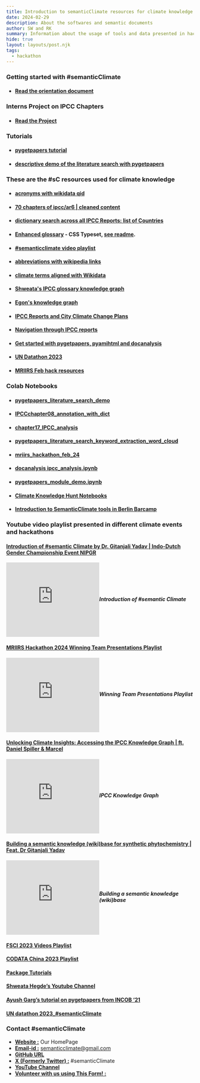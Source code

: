 ```yaml
---
title: Introduction to semanticClimate resources for climate knowledge
date: 2024-02-29
description: About the softwares and semantic documents 
author: SW and RK
summary: Information about the usage of tools and data presented in hackathon
hide: true
layout: layouts/post.njk
tags:
  - hackathon
---
```


### Getting started with #semanticClimate

- #### [Read the orientation document](../../posts/guide_internship/)

### Interns Project on IPCC Chapters

- #### [Read the Project](../../posts/Interns_project/)

### Tutorials

- #### [pygetpapers tutorial](https://drive.google.com/file/d/1RccvoeRP9wO_5zq7Iwj7htbIYGZqMD9m/view?usp=sharing)

- #### [descriptive demo of the literature search with pygetpapers](https://youtu.be/cOW_NTeqErk)

### These are the #sC resources used for climate knowledge

- #### [acronyms with wikidata qid](https://github.com/petermr/semanticClimate/blob/main/ipcc/ar6/test/total_glossary/glossaries/total/acronyms_wiki.csv)

- #### [70 chapters of ipcc/ar6 | cleaned content](https://github.com/semanticClimate/ipcc/tree/main/cleaned_content)

- #### [dictionary search across all IPCC Reports: list of Countries](https://github.com/semanticClimate/ipcc/blob/main/ar6/test/ar6/query/country.csv)

- #### [Enhanced glossary](https://vivliostyle.vercel.app/#src=https://raw.githubusercontent.com/semanticClimate/glossary-demo/main/ipccglossary.jsonld) - CSS Typeset, [see readme](https://github.com/semanticClimate/glossary-demo/blob/main/README.md).

- #### [#semanticclimate video playlist](https://www.youtube.com/@semanticclimate/videos)

- #### [abbreviations with wikipedia links](https://github.com/petermr/semanticClimate/blob/main/ipcc/ar6/test/total_glossary/glossaries/total/acronyms_wiki_pedia.csv)

- #### [climate terms aligned with Wikidata](https://github.com/petermr/semanticClimate/blob/main/ipcc/ar6/test/total_glossary/climate_terms_wiki.csv)

- #### [Shweata's IPCC glossary knowledge graph](https://semanticclimate.github.io/p/en/ipcc_glossary/)

- #### [Egon's knowledge graph](https://kg-ipclimatec-reports.wikibase.cloud/wiki/Main_Page)

- #### [IPCC Reports and City Climate Change Plans](https://mrchristian.github.io/city-climate-plans-notebook/)

- #### [Navigation through IPCC reports](https://semanticclimate.github.io/p/en/posts/ipcc_resources/)

- #### [Get started with pygetpapers, pyamihtml and docanalysis](https://semanticclimate.github.io/p/en/posts/alpha-tests-for-fsci-23/)

- #### [UN Datathon 2023](https://github.com/semanticClimate/un-datathon-2023/tree/main)

- #### [MRIIRS Feb hack resources](../../posts/for_MRIIRS_hack/)

### Colab Notebooks

- #### [pygetpapers_literature_search_demo](https://colab.research.google.com/drive/1-vM3BKV7NjvFXAdLGuqyNMh4VhPq6uMa?usp=sharing)

- #### [IPCCchapter08_annotation_with_dict](https://colab.research.google.com/drive/1_8YICGe0cTbk5P8PqZf1-X_uY1jrDHAK#scrollTo=TJTQ4c1mCq5a)

- #### [chapter17_IPCC_analysis](https://colab.research.google.com/drive/16ybfejLFp5HiZ9nxp1r7Y1tXj7Cb9ZIk#scrollTo=TJTQ4c1mCq5a)

- #### [pygetpapers_literature_search_keyword_extraction_word_cloud](https://colab.research.google.com/drive/1QhkUNom8U_BR1bRVNNn6wWsIdtRmpxQt?usp=sharing)

- #### [mriirs_hackathon_feb_24](https://colab.research.google.com/drive/1g60INRchV3QEwI1XsU6q4ipI-YfpM8PH?usp=sharing)

- #### [docanalysis ipcc_analysis.ipynb](https://colab.research.google.com/drive/1sT2Die3pV3dLcyHgwZBg3IxS2FJ_8W0-?usp=sharing)

- #### [pygetpapers_module_demo.ipynb](https://colab.research.google.com/github/petermr/pygetpapers/blob/main/pygetpapers_module_demo.ipynb)

- #### [Climate Knowledge Hunt Notebooks](https://github.com/petermr/semanticClimate/tree/main/outreach/climate_knowledge_hunt_hackathon/Hackathon_Notebook)

- #### [Introduction to SemanticClimate tools in Berlin Barcamp](https://semanticclimate.github.io/p/en/posts/barcamp_post3/)

### Youtube video playlist presented in different climate events and hackathons

#### [Introduction of #semantic Climate by Dr. Gitanjali Yadav | Indo-Dutch Gender Championship Event NIPGR](https://youtu.be/ljyyc8xzIak)

<div style="display: flex; align-items: center; gap: 20 px; margin-bottom: 20 px;">
  <iframe width="250" height="200" src="https://www.youtube.com/embed/ljyyc8xzIak" frameborder="0" allow="accelerometer; autoplay; clipboard-write; encrypted-media; gyroscope; picture-in-picture" allowfullscreen></iframe>
  <div>
    <h5 style="font-size: 1.2 rem; font-family: -apple-system,BlinkMacSystemFont,"Segoe UI",Helvetica,Arial,sans-serif,"Apple Color Emoji","Segoe UI Emoji","Segoe UI Symbol"; color: #000000;>Introduction of #semantic Climate</h5>
  </div>
</div>

#### [MRIIRS Hackathon 2024 Winning Team Presentations Playlist](https://www.youtube.com/watch?v=xuzRHDPZKjs&list=PLtKHReMoCMwk3f1RCB830TxROukOHN0ev)

<div style="display: flex; align-items: center; gap: 20 px; margin-bottom: 20 px;">
  <iframe width="250" height="200" src="https://www.youtube.com/embed/xuzRHDPZKjs" frameborder="0" allow="accelerometer; autoplay; clipboard-write; encrypted-media; gyroscope; picture-in-picture" allowfullscreen></iframe>
  <div>
    <h5 style="font-size: 1.2 rem; font-family: -apple-system,BlinkMacSystemFont,"Segoe UI",Helvetica,Arial,sans-serif,"Apple Color Emoji","Segoe UI Emoji","Segoe UI Symbol"; color: #000000;>Winning Team Presentations Playlist</h5>
  </div>
</div>


#### [Unlocking Climate Insights: Accessing the IPCC Knowledge Graph | ft. Daniel Spiller & Marcel](https://www.youtube.com/watch?v=7ok7hx40Bes)

<div style="display: flex; align-items: center; gap: 20 px; margin-bottom: 20 px;">
  <iframe width="250" height="200" src="https://www.youtube.com/embed/7ok7hx40Bes" frameborder="0" allow="accelerometer; autoplay; clipboard-write; encrypted-media; gyroscope; picture-in-picture" allowfullscreen></iframe>
  <div>
    <h5 style="font-size: 1.2 rem; font-family: -apple-system,BlinkMacSystemFont,"Segoe UI",Helvetica,Arial,sans-serif,"Apple Color Emoji","Segoe UI Emoji","Segoe UI Symbol"; color: #000000;>IPCC Knowledge Graph</h5>
  </div>
</div>

#### [Building a semantic knowledge (wiki)base for synthetic phytochemistry | Feat. Dr Gitanjali Yadav](https://www.youtube.com/embed/krbeWMTz5CY)

<div style="display: flex; align-items: center; gap: 20 px; margin-bottom: 20 px;">
  <iframe width="250" height="200" src="https://www.youtube.com/embed/krbeWMTz5CY" frameborder="0" allow="accelerometer; autoplay; clipboard-write; encrypted-media; gyroscope; picture-in-picture" allowfullscreen></iframe>
  <div>
    <h5 style="font-size: 1.2 rem; font-family: -apple-system,BlinkMacSystemFont,"Segoe UI",Helvetica,Arial,sans-serif,"Apple Color Emoji","Segoe UI Emoji","Segoe UI Symbol"; color: #000000;>Building a semantic knowledge (wiki)base</h5>
  </div>
</div>

#### [FSCI 2023 Videos Playlist](https://www.youtube.com/playlist?list=PLtKHReMoCMwmmlDDTbDQx2A3oHgQXw4mT)

#### [CODATA China 2023 Playlist](https://www.youtube.com/playlist?list=PLtKHReMoCMwl3taR18VfvuUHJTO0Cs92y)

#### [Package Tutorials](https://www.youtube.com/playlist?list=PLtKHReMoCMwmUCHn0YuGRGY1jbtovjAly)

#### [Shweata Hegde’s Youtube Channel](https://www.youtube.com/@ShweataNHegde/videos)

#### [Ayush Garg’s tutorial on pygetpapers from INCOB ‘21](https://www.youtube.com/watch?v=pUjiNzLVHLY&)

#### [UN datathon 2023_#semanticClimate](https://www.youtube.com/watch?v=XjfvvA_yVXw)

### Contact #semanticClimate

- [**Website :**](https://semanticclimate.github.io/p/en/) Our HomePage
- [**Email-id :**](semanticclimate@gmail.com) <semanticclimate@gmail.com>
- [**GitHub URL**](https://github.com/petermr/semanticClimate)
- [**X (Formerly Twitter) :**](https://twitter.com/semanticClimate) #semanticClimate
- [**YouTube Channel**](https://www.youtube.com/channel/UCtsjF_DOMiCoZlZV3BzuAsg)
- [**Volunteer with us using This Form! :**](https://forms.gle/YaMs9GBKXropVoS4A)
 














